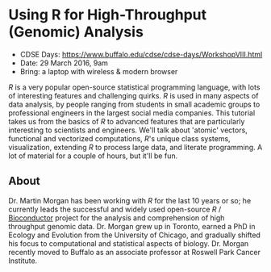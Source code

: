 # Using R for High-Throughput (Genomic) Analysis

- CDSE Days: https://www.buffalo.edu/cdse/cdse-days/WorkshopVIII.html
- Date: 29 March 2016, 9am
- Bring: a laptop with wireless & modern browser

_R_ is a very popular open-source statistical programming language,
with lots of interesting features and challenging quirks. _R_ is used
in many aspects of data analysis, by people ranging from students in
small academic groups to professional engineers in the largest social
media companies. This tutorial takes us from the basics of _R_ to
advanced features that are particularly interesting to scientists and
engineers. We'll talk about 'atomic' vectors, functional and
vectorized computations, _R_'s unique class systems, visualization,
extending _R_ to process large data, and literate programming. A lot
of material for a couple of hours, but it'll be fun.

## About

Dr. Martin Morgan has been working with _R_ for the last 10 years or
so; he currently leads the successful and widely used open-source _R_
/ [Bioconductor][1] project for the analysis and comprehension of high
throughput genomic data. Dr. Morgan grew up in Toronto, earned a PhD
in Ecology and Evolution from the University of Chicago, and gradually
shifted his focus to computational and statistical aspects of
biology. Dr. Morgan recently moved to Buffalo as an associate
professor at Roswell Park Cancer Institute.

[1]: https://bioconductor.org
